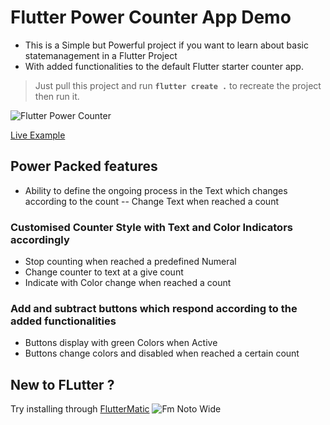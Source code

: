 # Flutter Power Counter App Demo

- This is a Simple but Powerful project if you want to learn about basic statemanagement in a Flutter Project
- With added functionalities to the default Flutter starter counter app.
> Just pull this project and run **` flutter create . `** to recreate the project then run it.

![Flutter Power Counter](https://user-images.githubusercontent.com/32490311/111858798-b49db700-8961-11eb-9a1d-12829b2bf9a0.gif)

[Live Example](https://codepen.io/skimtiyaz/pen/eYBwaYN)

## Power Packed features

- Ability to define the ongoing process in the Text which changes according to the count
-- Change Text when reached a count

### Customised Counter Style with Text and Color Indicators accordingly
- Stop counting when reached a predefined Numeral
- Change counter to text at a give count
- Indicate with Color change when reached a count

### Add and subtract buttons which respond according to the added functionalities
- Buttons display with green Colors when Active
- Buttons change colors and disabled when reached a certain count

## New to FLutter ?
Try installing through [FlutterMatic](https://fluttermatic.github.io/#/)
![Fm Noto Wide](https://user-images.githubusercontent.com/32490311/111858982-5f62a500-8963-11eb-997c-d2b7787a3832.png)


